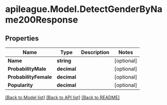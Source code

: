 # apileague.Model.DetectGenderByName200Response

## Properties

Name | Type | Description | Notes
------------ | ------------- | ------------- | -------------
**Name** | **string** |  | [optional] 
**ProbabilityMale** | **decimal** |  | [optional] 
**ProbabilityFemale** | **decimal** |  | [optional] 
**Popularity** | **decimal** |  | [optional] 

[[Back to Model list]](../README.md#documentation-for-models) [[Back to API list]](../README.md#documentation-for-api-endpoints) [[Back to README]](../README.md)

